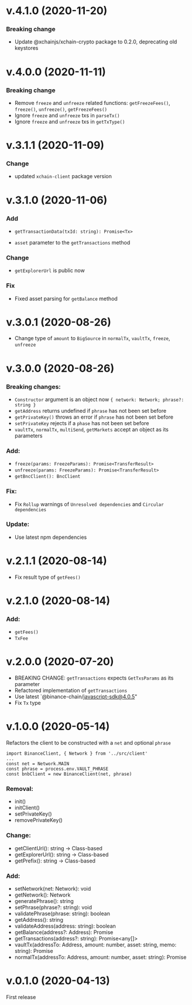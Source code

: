 # v.4.1.0 (2020-11-20)

### Breaking change

- Update @xchainjs/xchain-crypto package to 0.2.0, deprecating old keystores

# v.4.0.0 (2020-11-11)

### Breaking change

- Remove `freeze` and `unfreeze` related functions: `getFreezeFees()`, `freeze()`, `unfreeze()`, `getFreezeFees()`
- Ignore `freeze` and `unfreeze` txs in `parseTx()`
- Ignore `freeze` and `unfreeze` txs in `getTxType()`

# v.3.1.1 (2020-11-09)

### Change

- updated `xchain-client` package version

# v.3.1.0 (2020-11-06)

### Add

- `getTransactionData(txId: string): Promise<Tx>`

- `asset` parameter to the `getTransactions` method

### Change

- `getExplorerUrl` is public now

### Fix

- Fixed asset parsing for `getBalance` method

# v.3.0.1 (2020-08-26)

- Change type of `amount` to `BigSource` in `normalTx`, `vaultTx`, `freeze`, `unfreeze`

# v.3.0.0 (2020-08-26)

### Breaking changes:

- `Constructor` argument is an object now `{ network: Network; phrase?: string }`
- `getAddress` returns undefined if `phrase` has not been set before
- `getPrivateKey()` throws an error if `phrase` has not been set before
- `setPrivateKey` rejects if a `phase` has not been set before
- `vaultTx`, `normalTx`, `multiSend`, `getMarkets` accept an object as its parameters

### Add:

- `freeze(params: FreezeParams): Promise<TransferResult>`
- `unfreeze(params: FreezeParams): Promise<TransferResult>`
- `getBncClient(): BncClient`

### Fix:

- Fix `Rollup` warnings of `Unresolved dependencies` and `Circular dependencies`

### Update:

- Use latest npm dependencies

# v.2.1.1 (2020-08-14)

- Fix result type of `getFees()`

# v.2.1.0 (2020-08-14)

### Add:

- `getFees()`
- `TxFee`

# v.2.0.0 (2020-07-20)

- BREAKING CHANGE: `getTransactions` expects `GetTxsParams` as its parameter
- Refactored implementation of `getTransactions`
- Use latest `@binance-chain/javascript-sdk@4.0.5"
- Fix `Tx` type

# v.1.0.0 (2020-05-14)

Refactors the client to be constructed with a `net` and optional `phrase`

```
import BinanceClient, { Network } from '../src/client'
...
const net = Network.MAIN
const phrase = process.env.VAULT_PHRASE
const bnbClient = new BinanceClient(net, phrase)
```

### Removal:

- init()
- initClient()
- setPrivateKey()
- removePrivateKey()

### Change:

- getClientUrl(): string -> Class-based
- getExplorerUrl(): string -> Class-based
- getPrefix(): string -> Class-based

### Add:

- setNetwork(net: Network): void
- getNetwork(): Network
- generatePhrase(): string
- setPhrase(phrase?: string): void
- validatePhrase(phrase: string): boolean
- getAddress(): string
- validateAddress(address: string): boolean
- getBalance(address?: Address): Promise<Balance>
- getTransactions(address?: string): Promise<any[]>
- vaultTx(addressTo: Address, amount: number, asset: string, memo: string): Promise<TransferResult>
- normalTx(addressTo: Address, amount: number, asset: string): Promise<TransferResult>

# v.0.1.0 (2020-04-13)

First release
